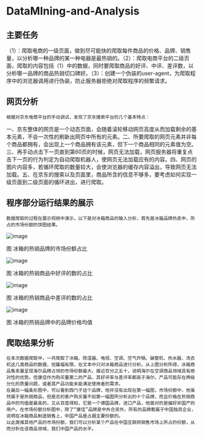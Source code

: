 # DataMIning-and-Analysis
## 主要任务
（1）：爬取电商的一级页面，做到尽可能快的爬取每件商品的价格、品牌、销售量，以分析哪一种品牌的某一种电器是最热销的。（2）：爬取电商平台的二级页面，爬取的内容包括（1）中的数据，同时要爬取商品的好评、中评、差评数，以分析哪一品牌的商品热销切口碑好。（3）：创建一个伪装的user-agent，为爬取程序中的浏览器调用进行伪装，防止服务器拒绝对爬取程序的频繁请求。
## 网页分析
	根据对京东电商平台的手动调试，发现了京东搜索平台的几个基本特点：
一、京东整体的网页是一个动态页面，会随着滚轮移动网页高度从而加载剩余的基本元素，不会一次性的刷新出网页中所有的元素。二、所要爬取的网页元素并非每个商品都拥有，会出现上一个商品拥有该元素，但下一个商品相同的元素值为空。三、再手动点击下一页直到第60页的时候，网页无法加载，网页服务器将重复点击下一页的行为判定为自动爬取机器人，使网页无法加载应有的内容。四、网页的图片内容多，若循环爬取的数量较大，会使浏览器的缓存内容溢出，导致网页无法加载。五、在京东的搜索以及页面里，商品所含的信息不够多，要考虑如何实现一级页面到二级页面的循环进出，进行爬取。
## 程序部分运行结果的展示
	数据爬取的过程在展示视频中演示，以下是对冰箱商品的输入分析，首先是冰箱品牌热卖中，所占的市场份额的饼图结果。
	
 ![image](https://user-images.githubusercontent.com/75420870/236447087-4efee86d-f4f3-42d1-a8b1-793ccf0c7fd0.png)
 
图 冰箱的热销品牌的市场份额占比

 ![image](https://user-images.githubusercontent.com/75420870/236447136-54ff3ba9-2273-4c75-bfba-950e96b4f8dc.png)

图 冰箱的热销商品中好评的数的占比

 ![image](https://user-images.githubusercontent.com/75420870/236447162-1a421805-46e4-4973-8570-30bd93424288.png)
 
图 冰箱的热销商品中差评的数的占比

 ![image](https://user-images.githubusercontent.com/75420870/236447176-21637d0c-0382-48f7-8ecd-ce3c1412ee02.png)
 
图 冰箱的热销品牌中的品牌价格均值

## 爬取结果分析
	在本次数据爬取中，一共爬取了冰箱、除湿器、电视、空调、空气炸锅、破壁机、热水器、洗衣机这几类商品的数据，但篇幅有限，在文本中只对冰箱商品进行分析。从上图分析所得，冰箱商品售卖量呈现海尔品牌占领的市场份额最大。接近百分之五十，说明海尔在空调商品领域具有绝对性的优势。但康佳作为购买量第二的产品，其好评率与差评率都高于海尔。产品可能存在两级分化的质量问题，或者其产品功能未能满足使用者的需求。
	在最后一幅条形图中，可以看到西门子这个品牌，他并没有出现在第一幅图，市场份额中，他虽然属于是热销商品，但是总的客户购买量不如第一幅图所分析出的十个品牌，而且价格在热销商品中的均值是最高的，又从百度得知，它是一个德国品牌，进口产品，他面对的是偏好非国产的用户。在市场份额分析图中，除了“康佳”品牌是中外合资外，所有的品牌都属于中国独资企业，说明在冰箱商品制造销售上，中国产品是占据主要份额的。
	以此类推其他产品的市场份额，我们可以分析某个产品在中国互联网销售市场上所占的份额，从而分析在该商品领域，我们中国产品的水平。
